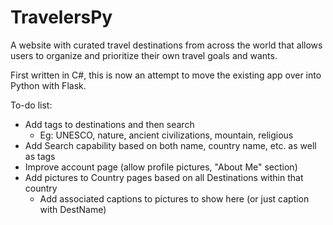 # TravelersPy

A website with curated travel destinations from across the world that allows users to organize and prioritize their own travel goals and wants.

First written in C#, this is now an attempt to move the existing app over into Python with Flask.

To-do list:
- Add tags to destinations and then search
    - Eg: UNESCO, nature, ancient civilizations, mountain, religious
- Add Search capability based on both name, country name, etc. as well as tags
- Improve account page (allow profile pictures, "About Me" section)
- Add pictures to Country pages based on all Destinations within that country
    - Add associated captions to pictures to show here (or just caption with DestName)
